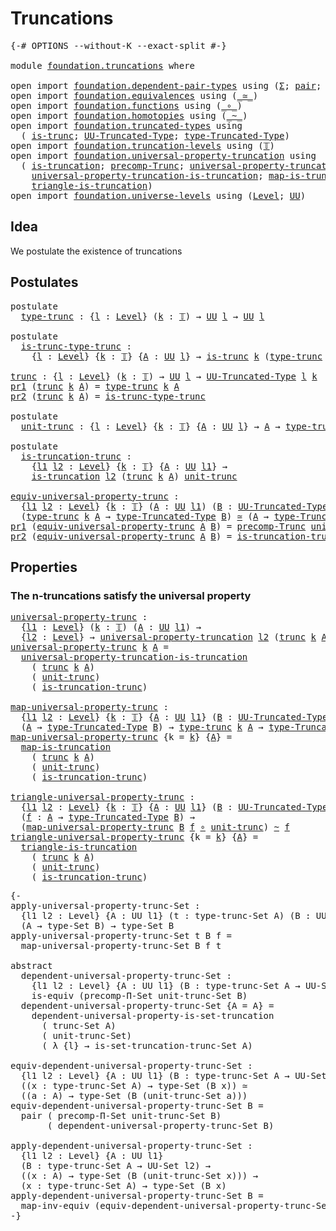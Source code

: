 # Truncations

<pre class="Agda"><a id="24" class="Symbol">{-#</a> <a id="28" class="Keyword">OPTIONS</a> <a id="36" class="Pragma">--without-K</a> <a id="48" class="Pragma">--exact-split</a> <a id="62" class="Symbol">#-}</a>

<a id="67" class="Keyword">module</a> <a id="74" href="foundation.truncations.html" class="Module">foundation.truncations</a> <a id="97" class="Keyword">where</a>

<a id="104" class="Keyword">open</a> <a id="109" class="Keyword">import</a> <a id="116" href="foundation.dependent-pair-types.html" class="Module">foundation.dependent-pair-types</a> <a id="148" class="Keyword">using</a> <a id="154" class="Symbol">(</a><a id="155" href="foundation-core.dependent-pair-types.html#502" class="Record">Σ</a><a id="156" class="Symbol">;</a> <a id="158" href="foundation-core.dependent-pair-types.html#575" class="InductiveConstructor">pair</a><a id="162" class="Symbol">;</a> <a id="164" href="foundation-core.dependent-pair-types.html#592" class="Field">pr1</a><a id="167" class="Symbol">;</a> <a id="169" href="foundation-core.dependent-pair-types.html#604" class="Field">pr2</a><a id="172" class="Symbol">)</a>
<a id="174" class="Keyword">open</a> <a id="179" class="Keyword">import</a> <a id="186" href="foundation.equivalences.html" class="Module">foundation.equivalences</a> <a id="210" class="Keyword">using</a> <a id="216" class="Symbol">(</a><a id="217" href="foundation-core.equivalences.html#1607" class="Function Operator">_≃_</a><a id="220" class="Symbol">)</a>
<a id="222" class="Keyword">open</a> <a id="227" class="Keyword">import</a> <a id="234" href="foundation.functions.html" class="Module">foundation.functions</a> <a id="255" class="Keyword">using</a> <a id="261" class="Symbol">(</a><a id="262" href="foundation-core.functions.html#407" class="Function Operator">_∘_</a><a id="265" class="Symbol">)</a>
<a id="267" class="Keyword">open</a> <a id="272" class="Keyword">import</a> <a id="279" href="foundation.homotopies.html" class="Module">foundation.homotopies</a> <a id="301" class="Keyword">using</a> <a id="307" class="Symbol">(</a><a id="308" href="foundation-core.homotopies.html#467" class="Function Operator">_~_</a><a id="311" class="Symbol">)</a>
<a id="313" class="Keyword">open</a> <a id="318" class="Keyword">import</a> <a id="325" href="foundation.truncated-types.html" class="Module">foundation.truncated-types</a> <a id="352" class="Keyword">using</a>
  <a id="360" class="Symbol">(</a> <a id="362" href="foundation-core.truncated-types.html#1466" class="Function">is-trunc</a><a id="370" class="Symbol">;</a> <a id="372" href="foundation-core.truncated-types.html#1651" class="Function">UU-Truncated-Type</a><a id="389" class="Symbol">;</a> <a id="391" href="foundation-core.truncated-types.html#1792" class="Function">type-Truncated-Type</a><a id="410" class="Symbol">)</a>
<a id="412" class="Keyword">open</a> <a id="417" class="Keyword">import</a> <a id="424" href="foundation.truncation-levels.html" class="Module">foundation.truncation-levels</a> <a id="453" class="Keyword">using</a> <a id="459" class="Symbol">(</a><a id="460" href="foundation-core.truncation-levels.html#382" class="Datatype">𝕋</a><a id="461" class="Symbol">)</a>
<a id="463" class="Keyword">open</a> <a id="468" class="Keyword">import</a> <a id="475" href="foundation.universal-property-truncation.html" class="Module">foundation.universal-property-truncation</a> <a id="516" class="Keyword">using</a>
  <a id="524" class="Symbol">(</a> <a id="526" href="foundation.universal-property-truncation.html#1986" class="Function">is-truncation</a><a id="539" class="Symbol">;</a> <a id="541" href="foundation.universal-property-truncation.html#1757" class="Function">precomp-Trunc</a><a id="554" class="Symbol">;</a> <a id="556" href="foundation.universal-property-truncation.html#2282" class="Function">universal-property-truncation</a><a id="585" class="Symbol">;</a>
    <a id="591" href="foundation.universal-property-truncation.html#4623" class="Function">universal-property-truncation-is-truncation</a><a id="634" class="Symbol">;</a> <a id="636" href="foundation.universal-property-truncation.html#5001" class="Function">map-is-truncation</a><a id="653" class="Symbol">;</a>
    <a id="659" href="foundation.universal-property-truncation.html#5277" class="Function">triangle-is-truncation</a><a id="681" class="Symbol">)</a>
<a id="683" class="Keyword">open</a> <a id="688" class="Keyword">import</a> <a id="695" href="foundation.universe-levels.html" class="Module">foundation.universe-levels</a> <a id="722" class="Keyword">using</a> <a id="728" class="Symbol">(</a><a id="729" href="Agda.Primitive.html#597" class="Postulate">Level</a><a id="734" class="Symbol">;</a> <a id="736" href="foundation-core.universe-levels.html#222" class="Primitive">UU</a><a id="738" class="Symbol">)</a>
</pre>
## Idea

We postulate the existence of truncations

## Postulates

<pre class="Agda"><a id="820" class="Keyword">postulate</a>
  <a id="type-trunc"></a><a id="832" href="foundation.truncations.html#832" class="Postulate">type-trunc</a> <a id="843" class="Symbol">:</a> <a id="845" class="Symbol">{</a><a id="846" href="foundation.truncations.html#846" class="Bound">l</a> <a id="848" class="Symbol">:</a> <a id="850" href="Agda.Primitive.html#597" class="Postulate">Level</a><a id="855" class="Symbol">}</a> <a id="857" class="Symbol">(</a><a id="858" href="foundation.truncations.html#858" class="Bound">k</a> <a id="860" class="Symbol">:</a> <a id="862" href="foundation-core.truncation-levels.html#382" class="Datatype">𝕋</a><a id="863" class="Symbol">)</a> <a id="865" class="Symbol">→</a> <a id="867" href="foundation-core.universe-levels.html#222" class="Primitive">UU</a> <a id="870" href="foundation.truncations.html#846" class="Bound">l</a> <a id="872" class="Symbol">→</a> <a id="874" href="foundation-core.universe-levels.html#222" class="Primitive">UU</a> <a id="877" href="foundation.truncations.html#846" class="Bound">l</a>

<a id="880" class="Keyword">postulate</a>
  <a id="is-trunc-type-trunc"></a><a id="892" href="foundation.truncations.html#892" class="Postulate">is-trunc-type-trunc</a> <a id="912" class="Symbol">:</a>
    <a id="918" class="Symbol">{</a><a id="919" href="foundation.truncations.html#919" class="Bound">l</a> <a id="921" class="Symbol">:</a> <a id="923" href="Agda.Primitive.html#597" class="Postulate">Level</a><a id="928" class="Symbol">}</a> <a id="930" class="Symbol">{</a><a id="931" href="foundation.truncations.html#931" class="Bound">k</a> <a id="933" class="Symbol">:</a> <a id="935" href="foundation-core.truncation-levels.html#382" class="Datatype">𝕋</a><a id="936" class="Symbol">}</a> <a id="938" class="Symbol">{</a><a id="939" href="foundation.truncations.html#939" class="Bound">A</a> <a id="941" class="Symbol">:</a> <a id="943" href="foundation-core.universe-levels.html#222" class="Primitive">UU</a> <a id="946" href="foundation.truncations.html#919" class="Bound">l</a><a id="947" class="Symbol">}</a> <a id="949" class="Symbol">→</a> <a id="951" href="foundation-core.truncated-types.html#1466" class="Function">is-trunc</a> <a id="960" href="foundation.truncations.html#931" class="Bound">k</a> <a id="962" class="Symbol">(</a><a id="963" href="foundation.truncations.html#832" class="Postulate">type-trunc</a> <a id="974" href="foundation.truncations.html#931" class="Bound">k</a> <a id="976" href="foundation.truncations.html#939" class="Bound">A</a><a id="977" class="Symbol">)</a>

<a id="trunc"></a><a id="980" href="foundation.truncations.html#980" class="Function">trunc</a> <a id="986" class="Symbol">:</a> <a id="988" class="Symbol">{</a><a id="989" href="foundation.truncations.html#989" class="Bound">l</a> <a id="991" class="Symbol">:</a> <a id="993" href="Agda.Primitive.html#597" class="Postulate">Level</a><a id="998" class="Symbol">}</a> <a id="1000" class="Symbol">(</a><a id="1001" href="foundation.truncations.html#1001" class="Bound">k</a> <a id="1003" class="Symbol">:</a> <a id="1005" href="foundation-core.truncation-levels.html#382" class="Datatype">𝕋</a><a id="1006" class="Symbol">)</a> <a id="1008" class="Symbol">→</a> <a id="1010" href="foundation-core.universe-levels.html#222" class="Primitive">UU</a> <a id="1013" href="foundation.truncations.html#989" class="Bound">l</a> <a id="1015" class="Symbol">→</a> <a id="1017" href="foundation-core.truncated-types.html#1651" class="Function">UU-Truncated-Type</a> <a id="1035" href="foundation.truncations.html#989" class="Bound">l</a> <a id="1037" href="foundation.truncations.html#1001" class="Bound">k</a>
<a id="1039" href="foundation-core.dependent-pair-types.html#592" class="Field">pr1</a> <a id="1043" class="Symbol">(</a><a id="1044" href="foundation.truncations.html#980" class="Function">trunc</a> <a id="1050" href="foundation.truncations.html#1050" class="Bound">k</a> <a id="1052" href="foundation.truncations.html#1052" class="Bound">A</a><a id="1053" class="Symbol">)</a> <a id="1055" class="Symbol">=</a> <a id="1057" href="foundation.truncations.html#832" class="Postulate">type-trunc</a> <a id="1068" href="foundation.truncations.html#1050" class="Bound">k</a> <a id="1070" href="foundation.truncations.html#1052" class="Bound">A</a>
<a id="1072" href="foundation-core.dependent-pair-types.html#604" class="Field">pr2</a> <a id="1076" class="Symbol">(</a><a id="1077" href="foundation.truncations.html#980" class="Function">trunc</a> <a id="1083" href="foundation.truncations.html#1083" class="Bound">k</a> <a id="1085" href="foundation.truncations.html#1085" class="Bound">A</a><a id="1086" class="Symbol">)</a> <a id="1088" class="Symbol">=</a> <a id="1090" href="foundation.truncations.html#892" class="Postulate">is-trunc-type-trunc</a>

<a id="1111" class="Keyword">postulate</a>
  <a id="unit-trunc"></a><a id="1123" href="foundation.truncations.html#1123" class="Postulate">unit-trunc</a> <a id="1134" class="Symbol">:</a> <a id="1136" class="Symbol">{</a><a id="1137" href="foundation.truncations.html#1137" class="Bound">l</a> <a id="1139" class="Symbol">:</a> <a id="1141" href="Agda.Primitive.html#597" class="Postulate">Level</a><a id="1146" class="Symbol">}</a> <a id="1148" class="Symbol">{</a><a id="1149" href="foundation.truncations.html#1149" class="Bound">k</a> <a id="1151" class="Symbol">:</a> <a id="1153" href="foundation-core.truncation-levels.html#382" class="Datatype">𝕋</a><a id="1154" class="Symbol">}</a> <a id="1156" class="Symbol">{</a><a id="1157" href="foundation.truncations.html#1157" class="Bound">A</a> <a id="1159" class="Symbol">:</a> <a id="1161" href="foundation-core.universe-levels.html#222" class="Primitive">UU</a> <a id="1164" href="foundation.truncations.html#1137" class="Bound">l</a><a id="1165" class="Symbol">}</a> <a id="1167" class="Symbol">→</a> <a id="1169" href="foundation.truncations.html#1157" class="Bound">A</a> <a id="1171" class="Symbol">→</a> <a id="1173" href="foundation.truncations.html#832" class="Postulate">type-trunc</a> <a id="1184" href="foundation.truncations.html#1149" class="Bound">k</a> <a id="1186" href="foundation.truncations.html#1157" class="Bound">A</a>

<a id="1189" class="Keyword">postulate</a>
  <a id="is-truncation-trunc"></a><a id="1201" href="foundation.truncations.html#1201" class="Postulate">is-truncation-trunc</a> <a id="1221" class="Symbol">:</a>
    <a id="1227" class="Symbol">{</a><a id="1228" href="foundation.truncations.html#1228" class="Bound">l1</a> <a id="1231" href="foundation.truncations.html#1231" class="Bound">l2</a> <a id="1234" class="Symbol">:</a> <a id="1236" href="Agda.Primitive.html#597" class="Postulate">Level</a><a id="1241" class="Symbol">}</a> <a id="1243" class="Symbol">{</a><a id="1244" href="foundation.truncations.html#1244" class="Bound">k</a> <a id="1246" class="Symbol">:</a> <a id="1248" href="foundation-core.truncation-levels.html#382" class="Datatype">𝕋</a><a id="1249" class="Symbol">}</a> <a id="1251" class="Symbol">{</a><a id="1252" href="foundation.truncations.html#1252" class="Bound">A</a> <a id="1254" class="Symbol">:</a> <a id="1256" href="foundation-core.universe-levels.html#222" class="Primitive">UU</a> <a id="1259" href="foundation.truncations.html#1228" class="Bound">l1</a><a id="1261" class="Symbol">}</a> <a id="1263" class="Symbol">→</a>
    <a id="1269" href="foundation.universal-property-truncation.html#1986" class="Function">is-truncation</a> <a id="1283" href="foundation.truncations.html#1231" class="Bound">l2</a> <a id="1286" class="Symbol">(</a><a id="1287" href="foundation.truncations.html#980" class="Function">trunc</a> <a id="1293" href="foundation.truncations.html#1244" class="Bound">k</a> <a id="1295" href="foundation.truncations.html#1252" class="Bound">A</a><a id="1296" class="Symbol">)</a> <a id="1298" href="foundation.truncations.html#1123" class="Postulate">unit-trunc</a>

<a id="equiv-universal-property-trunc"></a><a id="1310" href="foundation.truncations.html#1310" class="Function">equiv-universal-property-trunc</a> <a id="1341" class="Symbol">:</a>
  <a id="1345" class="Symbol">{</a><a id="1346" href="foundation.truncations.html#1346" class="Bound">l1</a> <a id="1349" href="foundation.truncations.html#1349" class="Bound">l2</a> <a id="1352" class="Symbol">:</a> <a id="1354" href="Agda.Primitive.html#597" class="Postulate">Level</a><a id="1359" class="Symbol">}</a> <a id="1361" class="Symbol">{</a><a id="1362" href="foundation.truncations.html#1362" class="Bound">k</a> <a id="1364" class="Symbol">:</a> <a id="1366" href="foundation-core.truncation-levels.html#382" class="Datatype">𝕋</a><a id="1367" class="Symbol">}</a> <a id="1369" class="Symbol">(</a><a id="1370" href="foundation.truncations.html#1370" class="Bound">A</a> <a id="1372" class="Symbol">:</a> <a id="1374" href="foundation-core.universe-levels.html#222" class="Primitive">UU</a> <a id="1377" href="foundation.truncations.html#1346" class="Bound">l1</a><a id="1379" class="Symbol">)</a> <a id="1381" class="Symbol">(</a><a id="1382" href="foundation.truncations.html#1382" class="Bound">B</a> <a id="1384" class="Symbol">:</a> <a id="1386" href="foundation-core.truncated-types.html#1651" class="Function">UU-Truncated-Type</a> <a id="1404" href="foundation.truncations.html#1349" class="Bound">l2</a> <a id="1407" href="foundation.truncations.html#1362" class="Bound">k</a><a id="1408" class="Symbol">)</a> <a id="1410" class="Symbol">→</a>
  <a id="1414" class="Symbol">(</a><a id="1415" href="foundation.truncations.html#832" class="Postulate">type-trunc</a> <a id="1426" href="foundation.truncations.html#1362" class="Bound">k</a> <a id="1428" href="foundation.truncations.html#1370" class="Bound">A</a> <a id="1430" class="Symbol">→</a> <a id="1432" href="foundation-core.truncated-types.html#1792" class="Function">type-Truncated-Type</a> <a id="1452" href="foundation.truncations.html#1382" class="Bound">B</a><a id="1453" class="Symbol">)</a> <a id="1455" href="foundation-core.equivalences.html#1607" class="Function Operator">≃</a> <a id="1457" class="Symbol">(</a><a id="1458" href="foundation.truncations.html#1370" class="Bound">A</a> <a id="1460" class="Symbol">→</a> <a id="1462" href="foundation-core.truncated-types.html#1792" class="Function">type-Truncated-Type</a> <a id="1482" href="foundation.truncations.html#1382" class="Bound">B</a><a id="1483" class="Symbol">)</a>
<a id="1485" href="foundation-core.dependent-pair-types.html#592" class="Field">pr1</a> <a id="1489" class="Symbol">(</a><a id="1490" href="foundation.truncations.html#1310" class="Function">equiv-universal-property-trunc</a> <a id="1521" href="foundation.truncations.html#1521" class="Bound">A</a> <a id="1523" href="foundation.truncations.html#1523" class="Bound">B</a><a id="1524" class="Symbol">)</a> <a id="1526" class="Symbol">=</a> <a id="1528" href="foundation.universal-property-truncation.html#1757" class="Function">precomp-Trunc</a> <a id="1542" href="foundation.truncations.html#1123" class="Postulate">unit-trunc</a> <a id="1553" href="foundation.truncations.html#1523" class="Bound">B</a>
<a id="1555" href="foundation-core.dependent-pair-types.html#604" class="Field">pr2</a> <a id="1559" class="Symbol">(</a><a id="1560" href="foundation.truncations.html#1310" class="Function">equiv-universal-property-trunc</a> <a id="1591" href="foundation.truncations.html#1591" class="Bound">A</a> <a id="1593" href="foundation.truncations.html#1593" class="Bound">B</a><a id="1594" class="Symbol">)</a> <a id="1596" class="Symbol">=</a> <a id="1598" href="foundation.truncations.html#1201" class="Postulate">is-truncation-trunc</a> <a id="1618" href="foundation.truncations.html#1593" class="Bound">B</a>
</pre>
## Properties

### The n-truncations satisfy the universal property

<pre class="Agda"><a id="universal-property-trunc"></a><a id="1702" href="foundation.truncations.html#1702" class="Function">universal-property-trunc</a> <a id="1727" class="Symbol">:</a>
  <a id="1731" class="Symbol">{</a><a id="1732" href="foundation.truncations.html#1732" class="Bound">l1</a> <a id="1735" class="Symbol">:</a> <a id="1737" href="Agda.Primitive.html#597" class="Postulate">Level</a><a id="1742" class="Symbol">}</a> <a id="1744" class="Symbol">(</a><a id="1745" href="foundation.truncations.html#1745" class="Bound">k</a> <a id="1747" class="Symbol">:</a> <a id="1749" href="foundation-core.truncation-levels.html#382" class="Datatype">𝕋</a><a id="1750" class="Symbol">)</a> <a id="1752" class="Symbol">(</a><a id="1753" href="foundation.truncations.html#1753" class="Bound">A</a> <a id="1755" class="Symbol">:</a> <a id="1757" href="foundation-core.universe-levels.html#222" class="Primitive">UU</a> <a id="1760" href="foundation.truncations.html#1732" class="Bound">l1</a><a id="1762" class="Symbol">)</a> <a id="1764" class="Symbol">→</a>
  <a id="1768" class="Symbol">{</a><a id="1769" href="foundation.truncations.html#1769" class="Bound">l2</a> <a id="1772" class="Symbol">:</a> <a id="1774" href="Agda.Primitive.html#597" class="Postulate">Level</a><a id="1779" class="Symbol">}</a> <a id="1781" class="Symbol">→</a> <a id="1783" href="foundation.universal-property-truncation.html#2282" class="Function">universal-property-truncation</a> <a id="1813" href="foundation.truncations.html#1769" class="Bound">l2</a> <a id="1816" class="Symbol">(</a><a id="1817" href="foundation.truncations.html#980" class="Function">trunc</a> <a id="1823" href="foundation.truncations.html#1745" class="Bound">k</a> <a id="1825" href="foundation.truncations.html#1753" class="Bound">A</a><a id="1826" class="Symbol">)</a> <a id="1828" href="foundation.truncations.html#1123" class="Postulate">unit-trunc</a>
<a id="1839" href="foundation.truncations.html#1702" class="Function">universal-property-trunc</a> <a id="1864" href="foundation.truncations.html#1864" class="Bound">k</a> <a id="1866" href="foundation.truncations.html#1866" class="Bound">A</a> <a id="1868" class="Symbol">=</a>
  <a id="1872" href="foundation.universal-property-truncation.html#4623" class="Function">universal-property-truncation-is-truncation</a>
    <a id="1920" class="Symbol">(</a> <a id="1922" href="foundation.truncations.html#980" class="Function">trunc</a> <a id="1928" href="foundation.truncations.html#1864" class="Bound">k</a> <a id="1930" href="foundation.truncations.html#1866" class="Bound">A</a><a id="1931" class="Symbol">)</a>
    <a id="1937" class="Symbol">(</a> <a id="1939" href="foundation.truncations.html#1123" class="Postulate">unit-trunc</a><a id="1949" class="Symbol">)</a>
    <a id="1955" class="Symbol">(</a> <a id="1957" href="foundation.truncations.html#1201" class="Postulate">is-truncation-trunc</a><a id="1976" class="Symbol">)</a>

<a id="map-universal-property-trunc"></a><a id="1979" href="foundation.truncations.html#1979" class="Function">map-universal-property-trunc</a> <a id="2008" class="Symbol">:</a>
  <a id="2012" class="Symbol">{</a><a id="2013" href="foundation.truncations.html#2013" class="Bound">l1</a> <a id="2016" href="foundation.truncations.html#2016" class="Bound">l2</a> <a id="2019" class="Symbol">:</a> <a id="2021" href="Agda.Primitive.html#597" class="Postulate">Level</a><a id="2026" class="Symbol">}</a> <a id="2028" class="Symbol">{</a><a id="2029" href="foundation.truncations.html#2029" class="Bound">k</a> <a id="2031" class="Symbol">:</a> <a id="2033" href="foundation-core.truncation-levels.html#382" class="Datatype">𝕋</a><a id="2034" class="Symbol">}</a> <a id="2036" class="Symbol">{</a><a id="2037" href="foundation.truncations.html#2037" class="Bound">A</a> <a id="2039" class="Symbol">:</a> <a id="2041" href="foundation-core.universe-levels.html#222" class="Primitive">UU</a> <a id="2044" href="foundation.truncations.html#2013" class="Bound">l1</a><a id="2046" class="Symbol">}</a> <a id="2048" class="Symbol">(</a><a id="2049" href="foundation.truncations.html#2049" class="Bound">B</a> <a id="2051" class="Symbol">:</a> <a id="2053" href="foundation-core.truncated-types.html#1651" class="Function">UU-Truncated-Type</a> <a id="2071" href="foundation.truncations.html#2016" class="Bound">l2</a> <a id="2074" href="foundation.truncations.html#2029" class="Bound">k</a><a id="2075" class="Symbol">)</a> <a id="2077" class="Symbol">→</a>
  <a id="2081" class="Symbol">(</a><a id="2082" href="foundation.truncations.html#2037" class="Bound">A</a> <a id="2084" class="Symbol">→</a> <a id="2086" href="foundation-core.truncated-types.html#1792" class="Function">type-Truncated-Type</a> <a id="2106" href="foundation.truncations.html#2049" class="Bound">B</a><a id="2107" class="Symbol">)</a> <a id="2109" class="Symbol">→</a> <a id="2111" href="foundation.truncations.html#832" class="Postulate">type-trunc</a> <a id="2122" href="foundation.truncations.html#2029" class="Bound">k</a> <a id="2124" href="foundation.truncations.html#2037" class="Bound">A</a> <a id="2126" class="Symbol">→</a> <a id="2128" href="foundation-core.truncated-types.html#1792" class="Function">type-Truncated-Type</a> <a id="2148" href="foundation.truncations.html#2049" class="Bound">B</a>
<a id="2150" href="foundation.truncations.html#1979" class="Function">map-universal-property-trunc</a> <a id="2179" class="Symbol">{</a><a id="2180" class="Argument">k</a> <a id="2182" class="Symbol">=</a> <a id="2184" href="foundation.truncations.html#2184" class="Bound">k</a><a id="2185" class="Symbol">}</a> <a id="2187" class="Symbol">{</a><a id="2188" href="foundation.truncations.html#2188" class="Bound">A</a><a id="2189" class="Symbol">}</a> <a id="2191" class="Symbol">=</a>
  <a id="2195" href="foundation.universal-property-truncation.html#5001" class="Function">map-is-truncation</a>
    <a id="2217" class="Symbol">(</a> <a id="2219" href="foundation.truncations.html#980" class="Function">trunc</a> <a id="2225" href="foundation.truncations.html#2184" class="Bound">k</a> <a id="2227" href="foundation.truncations.html#2188" class="Bound">A</a><a id="2228" class="Symbol">)</a>
    <a id="2234" class="Symbol">(</a> <a id="2236" href="foundation.truncations.html#1123" class="Postulate">unit-trunc</a><a id="2246" class="Symbol">)</a>
    <a id="2252" class="Symbol">(</a> <a id="2254" href="foundation.truncations.html#1201" class="Postulate">is-truncation-trunc</a><a id="2273" class="Symbol">)</a>

<a id="triangle-universal-property-trunc"></a><a id="2276" href="foundation.truncations.html#2276" class="Function">triangle-universal-property-trunc</a> <a id="2310" class="Symbol">:</a>
  <a id="2314" class="Symbol">{</a><a id="2315" href="foundation.truncations.html#2315" class="Bound">l1</a> <a id="2318" href="foundation.truncations.html#2318" class="Bound">l2</a> <a id="2321" class="Symbol">:</a> <a id="2323" href="Agda.Primitive.html#597" class="Postulate">Level</a><a id="2328" class="Symbol">}</a> <a id="2330" class="Symbol">{</a><a id="2331" href="foundation.truncations.html#2331" class="Bound">k</a> <a id="2333" class="Symbol">:</a> <a id="2335" href="foundation-core.truncation-levels.html#382" class="Datatype">𝕋</a><a id="2336" class="Symbol">}</a> <a id="2338" class="Symbol">{</a><a id="2339" href="foundation.truncations.html#2339" class="Bound">A</a> <a id="2341" class="Symbol">:</a> <a id="2343" href="foundation-core.universe-levels.html#222" class="Primitive">UU</a> <a id="2346" href="foundation.truncations.html#2315" class="Bound">l1</a><a id="2348" class="Symbol">}</a> <a id="2350" class="Symbol">(</a><a id="2351" href="foundation.truncations.html#2351" class="Bound">B</a> <a id="2353" class="Symbol">:</a> <a id="2355" href="foundation-core.truncated-types.html#1651" class="Function">UU-Truncated-Type</a> <a id="2373" href="foundation.truncations.html#2318" class="Bound">l2</a> <a id="2376" href="foundation.truncations.html#2331" class="Bound">k</a><a id="2377" class="Symbol">)</a> <a id="2379" class="Symbol">→</a>
  <a id="2383" class="Symbol">(</a><a id="2384" href="foundation.truncations.html#2384" class="Bound">f</a> <a id="2386" class="Symbol">:</a> <a id="2388" href="foundation.truncations.html#2339" class="Bound">A</a> <a id="2390" class="Symbol">→</a> <a id="2392" href="foundation-core.truncated-types.html#1792" class="Function">type-Truncated-Type</a> <a id="2412" href="foundation.truncations.html#2351" class="Bound">B</a><a id="2413" class="Symbol">)</a> <a id="2415" class="Symbol">→</a>
  <a id="2419" class="Symbol">(</a><a id="2420" href="foundation.truncations.html#1979" class="Function">map-universal-property-trunc</a> <a id="2449" href="foundation.truncations.html#2351" class="Bound">B</a> <a id="2451" href="foundation.truncations.html#2384" class="Bound">f</a> <a id="2453" href="foundation-core.functions.html#407" class="Function Operator">∘</a> <a id="2455" href="foundation.truncations.html#1123" class="Postulate">unit-trunc</a><a id="2465" class="Symbol">)</a> <a id="2467" href="foundation-core.homotopies.html#467" class="Function Operator">~</a> <a id="2469" href="foundation.truncations.html#2384" class="Bound">f</a>
<a id="2471" href="foundation.truncations.html#2276" class="Function">triangle-universal-property-trunc</a> <a id="2505" class="Symbol">{</a><a id="2506" class="Argument">k</a> <a id="2508" class="Symbol">=</a> <a id="2510" href="foundation.truncations.html#2510" class="Bound">k</a><a id="2511" class="Symbol">}</a> <a id="2513" class="Symbol">{</a><a id="2514" href="foundation.truncations.html#2514" class="Bound">A</a><a id="2515" class="Symbol">}</a> <a id="2517" class="Symbol">=</a>
  <a id="2521" href="foundation.universal-property-truncation.html#5277" class="Function">triangle-is-truncation</a>
    <a id="2548" class="Symbol">(</a> <a id="2550" href="foundation.truncations.html#980" class="Function">trunc</a> <a id="2556" href="foundation.truncations.html#2510" class="Bound">k</a> <a id="2558" href="foundation.truncations.html#2514" class="Bound">A</a><a id="2559" class="Symbol">)</a>
    <a id="2565" class="Symbol">(</a> <a id="2567" href="foundation.truncations.html#1123" class="Postulate">unit-trunc</a><a id="2577" class="Symbol">)</a>
    <a id="2583" class="Symbol">(</a> <a id="2585" href="foundation.truncations.html#1201" class="Postulate">is-truncation-trunc</a><a id="2604" class="Symbol">)</a>
</pre>
<pre class="Agda"><a id="2619" class="Comment">{-
apply-universal-property-trunc-Set :
  {l1 l2 : Level} {A : UU l1} (t : type-trunc-Set A) (B : UU-Set l2) →
  (A → type-Set B) → type-Set B
apply-universal-property-trunc-Set t B f =
  map-universal-property-trunc-Set B f t

abstract
  dependent-universal-property-trunc-Set :
    {l1 l2 : Level} {A : UU l1} (B : type-trunc-Set A → UU-Set l2) → 
    is-equiv (precomp-Π-Set unit-trunc-Set B)
  dependent-universal-property-trunc-Set {A = A} =
    dependent-universal-property-is-set-truncation
      ( trunc-Set A)
      ( unit-trunc-Set)
      ( λ {l} → is-set-truncation-trunc-Set A)

equiv-dependent-universal-property-trunc-Set :
  {l1 l2 : Level} {A : UU l1} (B : type-trunc-Set A → UU-Set l2) →
  ((x : type-trunc-Set A) → type-Set (B x)) ≃
  ((a : A) → type-Set (B (unit-trunc-Set a)))
equiv-dependent-universal-property-trunc-Set B =
  pair ( precomp-Π-Set unit-trunc-Set B)
       ( dependent-universal-property-trunc-Set B)

apply-dependent-universal-property-trunc-Set :
  {l1 l2 : Level} {A : UU l1}
  (B : type-trunc-Set A → UU-Set l2) →
  ((x : A) → type-Set (B (unit-trunc-Set x))) →
  (x : type-trunc-Set A) → type-Set (B x)
apply-dependent-universal-property-trunc-Set B =
  map-inv-equiv (equiv-dependent-universal-property-trunc-Set B)
-}</a>
</pre>